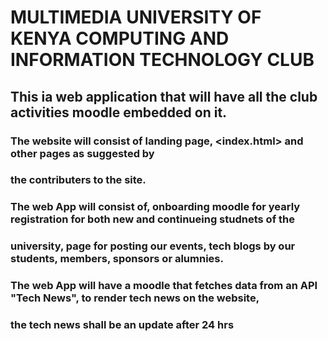 # MULTIMEDIA UNIVERSITY OF KENYA COMPUTING AND INFORMATION TECHNOLOGY CLUB
## This ia web application that will have all the club activities moodle embedded on it.
### The website will consist of landing page, <index.html> and other pages as suggested by 
### the contributers to the site.
### The web App will consist of, onboarding moodle for yearly registration for both new and continueing studnets of the 
### university, page for posting our events, tech blogs by our students, members, sponsors or alumnies.
### The web App will have a moodle that fetches data from an API "Tech News", to render tech news on the website, 
###  the tech news shall be an update after 24 hrs
 